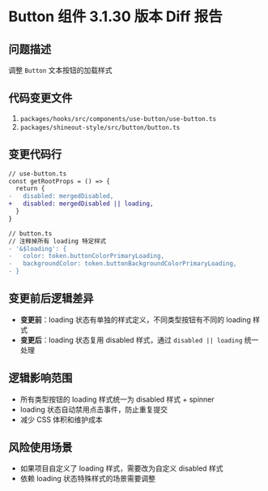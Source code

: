 # Button 组件 3.1.30 版本 Diff 报告

## 问题描述
调整 `Button` 文本按钮的加载样式

## 代码变更文件
1. `packages/hooks/src/components/use-button/use-button.ts`
2. `packages/shineout-style/src/button/button.ts`

## 变更代码行
```diff
// use-button.ts
const getRootProps = () => {
  return {
-   disabled: mergedDisabled,
+   disabled: mergedDisabled || loading,
  }
}

// button.ts
// 注释掉所有 loading 特定样式
- '&$loading': {
-   color: token.buttonColorPrimaryLoading,
-   backgroundColor: token.buttonBackgroundColorPrimaryLoading,
- }
```

## 变更前后逻辑差异
- **变更前**：loading 状态有单独的样式定义，不同类型按钮有不同的 loading 样式
- **变更后**：loading 状态复用 disabled 样式，通过 `disabled || loading` 统一处理

## 逻辑影响范围
- 所有类型按钮的 loading 样式统一为 disabled 样式 + spinner
- loading 状态自动禁用点击事件，防止重复提交
- 减少 CSS 体积和维护成本

## 风险使用场景
- 如果项目自定义了 loading 样式，需要改为自定义 disabled 样式
- 依赖 loading 状态特殊样式的场景需要调整